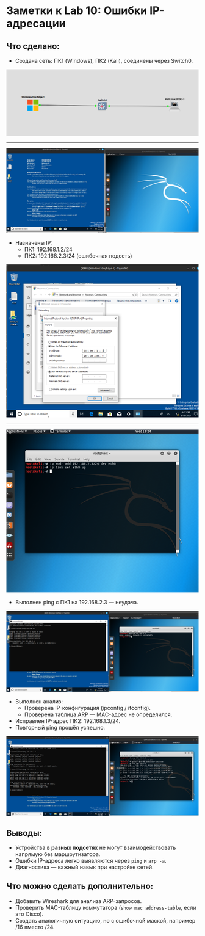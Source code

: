 # Заметки к Lab 10: Ошибки IP-адресации

## Что сделано:
- Создана сеть: ПК1 (Windows), ПК2 (Kali), соединены через Switch0.

![topology](images/topology.png)

* * *

![start](images/start.png)

- Назначены IP:
  - ПК1: 192.168.1.2/24
  - ПК2: 192.168.2.3/24 (ошибочная подсеть)

![ip_set_win](images/ip_set_win.png)

* * *

![ip_set_kali](images/ip_set_kali.png)

- Выполнен ping с ПК1 на 192.168.2.3 — неудача.

![error_ping](images/error.png)

- Выполнен анализ:
  - Проверена IP-конфигурация (ipconfig / ifconfig).
  - Проверена таблица ARP — MAC-адрес не определился.
- Исправлен IP-адрес ПК2: 192.168.1.3/24.
- Повторный ping прошёл успешно.

![ping](images/ping.png)

## Выводы:
- Устройства в **разных подсетях** не могут взаимодействовать напрямую без маршрутизатора.
- Ошибки IP-адреса легко выявляются через `ping` и `arp -a`.
- Диагностика — важный навык при настройке сетей.

## Что можно сделать дополнительно:
- Добавить Wireshark для анализа ARP-запросов.
- Проверить MAC-таблицу коммутатора (`show mac address-table`, если это Cisco).
- Создать аналогичную ситуацию, но с ошибочной маской, например /16 вместо /24.
